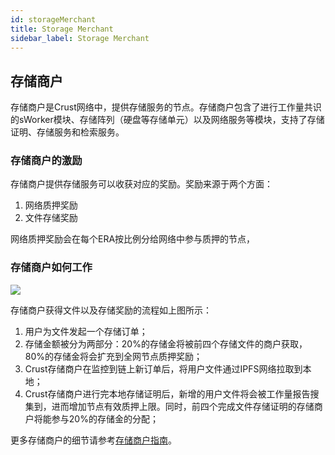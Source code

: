 ```yaml
---
id: storageMerchant
title: Storage Merchant
sidebar_label: Storage Merchant
---
```


## 存储商户

存储商户是Crust网络中，提供存储服务的节点。存储商户包含了进行工作量共识的sWorker模块、存储阵列（硬盘等存储单元）以及网络服务等模块，支持了存储证明、存储服务和检索服务。

### 存储商户的激励
存储商户提供存储服务可以收获对应的奖励。奖励来源于两个方面：
1. 网络质押奖励
2. 文件存储奖励

网络质押奖励会在每个ERA按比例分给网络中参与质押的节点，

### 存储商户如何工作

![](https://crust-data.oss-cn-shanghai.aliyuncs.com/wiki/learn/dsm.png)

存储商户获得文件以及存储奖励的流程如上图所示：
1. 用户为文件发起一个存储订单；
2. 存储金额被分为两部分：20%的存储金将被前四个存储文件的商户获取，80%的存储金将会扩充到全网节点质押奖励；
3. Crust存储商户在监控到链上新订单后，将用户文件通过IPFS网络拉取到本地；
4. Crust存储商户进行完本地存储证明后，新增的用户文件将会被工作量报告搜集到，进而增加节点有效质押上限。同时，前四个完成文件存储证明的存储商户将能参与20%的存储金的分配；

更多存储商户的细节请参考[存储商户指南](merchantGuidance.md)。
